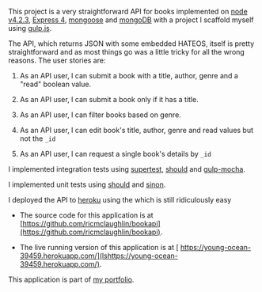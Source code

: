 This project is a very straightforward API for books implemented on [node v4.2.3](https://nodejs.org/en/), [Express 4](http://expressjs.com/), [mongoose](http://mongoosejs.com/) and [mongoDB](https://www.mongodb.com/) with a project I scaffold myself using [gulp.js](http://gulpjs.com/). 

The API, which returns JSON with some embedded HATEOS, itself is pretty straightforward and as most things go was a little tricky for all the wrong reasons. The user stories are:

1. As an API user, I can submit a book with a title, author, genre and a "read" boolean value. 

1. As an API user, I can submit a book only if it has a title.

3. As an API user, I can filter books based on genre.

4. As an API user, I can edit book's title, author, genre and read values but not the `_id`

3. As an API user, I can request a single book's details by `_id`

I implemented integration tests using [supertest](https://github.com/visionmedia/supertest), [should](https://shouldjs.github.io/) and [gulp-mocha](https://github.com/sindresorhus/gulp-mocha). 

I implemented unit tests using [should](https://shouldjs.github.io/) and [sinon](http://sinonjs.org/).

I deployed the API to [heroku](https://www.heroku.com/) using the which is still ridiculously easy

* The source code for this application is at [https://github.com/ricmclaughlin/bookapi](https://github.com/ricmclaughlin/bookapi).

* The live running version of this application is at [ https://young-ocean-39459.herokuapp.com/](lshttps://young-ocean-39459.herokuapp.com/).

This application is part of [my portfolio](http://ric.mclaughlin.today).
